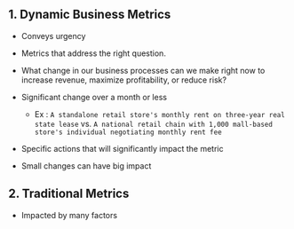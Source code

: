 
## 1. Dynamic Business Metrics

- Conveys urgency

- Metrics that address the right question. 
- What change in our business processes can we make right now to increase revenue, maximize profitability, or reduce risk?

- Significant change over a month or less
    - Ex : `A standalone retail store's monthly rent on three-year real state lease` vs. `A national retail chain with 1,000 mall-based store's individual negotiating monthly rent fee`

- Specific actions that will significantly impact the metric

- Small changes can have big impact


## 2. Traditional Metrics

- Impacted by many factors
